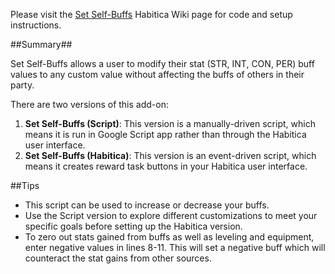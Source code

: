 Please visit the [Set Self-Buffs](https://habitica.fandom.com/wiki/Set_Self-Buffs) Habitica Wiki page for code and setup instructions.

##Summary##

Set Self-Buffs allows a user to modify their stat (STR, INT, CON, PER) buff values to any custom value without affecting the buffs of others in their party.

There are two versions of this add-on:

1. **Set Self-Buffs (Script)**: This version is a manually-driven script, which means it is run in Google Script app rather than through the Habitica user interface.
2. **Set Self-Buffs (Habitica)**: This version is an event-driven script, which means it creates reward task buttons in your Habitica user interface.

##Tips

- This script can be used to increase or decrease your buffs.
- Use the Script version to explore different customizations to meet your specific goals before setting up the Habitica version.
- To zero out stats gained from buffs as well as leveling and equipment, enter negative values in lines 8-11. This will set a negative buff which will counteract the stat gains from other sources.

